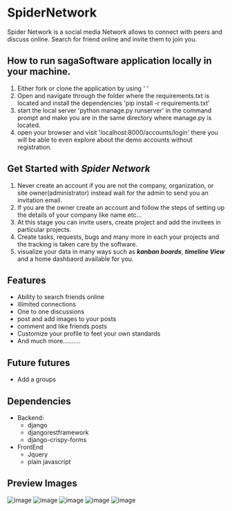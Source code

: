 # SpiderNetwork
Spider Network is a social media Network allows to connect with peers and discuss online.
Search for friend online and invite them to join you.


## How to run sagaSoftware application locally in your machine. 
1. Either fork or clone the application by using ' '
2. Open and navigate through the folder where the requirements.txt is located and install the dependencies 'pip install -r requirements.txt'
3. start the local server 'python manage.py runserver' in the command prompt and make you are in the same directory where manage.py is located.
4. open your browser and visit 'localhost:8000/accounts/login' there you will be able to even explore about the demo accounts without registration. 

## Get Started with **_Spider Network_**
1. Never create an account if you are not the company, organization, or site owner(administrator) instead wait for the admin to send you an invitation email.
2. If you are the owner create an account and follow the steps of setting up the details of your company like name etc...
3. At this stage you can invite users, create project and add the invitees in particular projects.
4. Create tasks, requests, bugs and many more in each your projects and the tracking is taken care by the software.
5. visualize your data in many ways such as **_kanban boards_**, **_timeline View_**  and a home dashbaord available for you.


## Features
- Ability to search friends online
- illimited connections
- One to one discussions
- post and add images to your posts 
- comment and like friends posts
- Customize your profile to feet your own standards
- And much more..........


## Future futures
- Add a groups


## Dependencies
- Backend:
    - django
    - djangorestframework
    - django-crispy-forms
- FrontEnd
    - Jquery
    - plain javascript


## Preview Images

![image](https://user-images.githubusercontent.com/101523484/163738412-c0bd3240-2e08-47c8-89c4-ae6da19ade30.gif)
![image](https://user-images.githubusercontent.com/101523484/163738733-3ab1d450-f309-4077-8fa6-39fa36b41fc1.png)
![image](https://user-images.githubusercontent.com/101523484/163738805-a3fe3306-6cc2-4d12-9cd6-2cf16d0e8651.gif)
![image](https://user-images.githubusercontent.com/101523484/163738849-a364929b-104c-44da-bbc7-6a4513cea0ff.gif)
![image](https://user-images.githubusercontent.com/101523484/163738912-9ce21551-7b51-46ac-95a2-66bac33e7749.gif)
